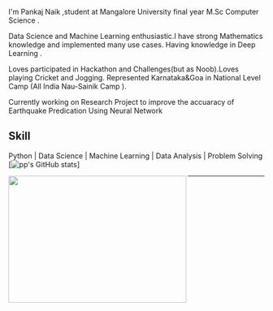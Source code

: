 
I'm Pankaj Naik ,student at Mangalore University final year M.Sc Computer Science .

Data Science and Machine Learning enthusiastic.I have strong Mathematics knowledge and implemented many use cases.
Having knowledge in Deep Learning .

Loves participated in Hackathon and Challenges(but as Noob).Loves playing Cricket and Jogging.
Represented Karnataka&Goa in National Level Camp (All India Nau-Sainik Camp ).

Currently working on Research Project to improve the accuaracy of Earthquake Predication Using Neural Network
## Skill
Python | Data Science  | Machine Learning | Data Analysis | Problem Solving
[![pp's GitHub stats](https://github-readme-stats.vercel.app/api?username=PankajNk&count_private=true&theme=dark)]

<img align="left" src="https://isl.co/wp-content/uploads/2017/06/python-Converted600x600.gif" width="350" height="250"/>

---








